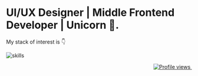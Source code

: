 # UI/UX Designer | Middle Frontend Developer | Unicorn 🦄.

My stack of interest is 👇

![skills]

<p align="right">
  <img src="https://komarev.com/ghpvc/?username=andrejsharapov&color=lightgrey" alt="" />
  <span>
    <a href="https://sharapov.dev/en/" title="EN">
      <img src="https://img.shields.io/badge/en-1697f6.svg" alt="Profile views" />
    </a>
    <a href="https://sharapov.dev/ru/" title="RU">
      <img src="https://img.shields.io/badge/ru-cc0e0e.svg" alt="" />
    </a>
  </span>
</p>

[skills]: https://user-images.githubusercontent.com/44722574/155881809-6dd3fd0e-90a6-43d5-aa70-26b34fe89bc5.png
[website]: https://sharapov.dev/
